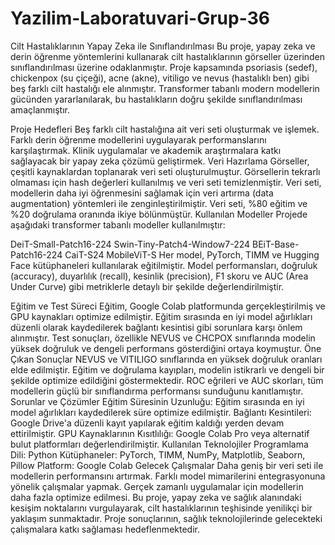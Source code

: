 # Yazilim-Laboratuvari-Grup-36
Cilt Hastalıklarının Yapay Zeka ile Sınıflandırılması Bu proje, yapay zeka ve derin öğrenme yöntemlerini kullanarak cilt hastalıklarının görseller üzerinden sınıflandırılması üzerine odaklanmıştır. Proje kapsamında psoriasis (sedef), chickenpox (su çiçeği), acne (akne), vitiligo ve nevus (hastalıklı ben) gibi beş farklı cilt hastalığı ele alınmıştır. Transformer tabanlı modern modellerin gücünden yararlanılarak, bu hastalıkların doğru şekilde sınıflandırılması amaçlanmıştır.

Proje Hedefleri Beş farklı cilt hastalığına ait veri seti oluşturmak ve işlemek. Farklı derin öğrenme modellerini uygulayarak performanslarını karşılaştırmak. Klinik uygulamalar ve akademik araştırmalara katkı sağlayacak bir yapay zeka çözümü geliştirmek. Veri Hazırlama Görseller, çeşitli kaynaklardan toplanarak veri seti oluşturulmuştur. Görsellerin tekrarlı olmaması için hash değerleri kullanılmış ve veri seti temizlenmiştir. Veri seti, modellerin daha iyi öğrenmesini sağlamak için veri artırma (data augmentation) yöntemleri ile zenginleştirilmiştir. Veri seti, %80 eğitim ve %20 doğrulama oranında ikiye bölünmüştür. Kullanılan Modeller Projede aşağıdaki transformer tabanlı modeller kullanılmıştır:

DeiT-Small-Patch16-224 Swin-Tiny-Patch4-Window7-224 BEiT-Base-Patch16-224 CaiT-S24 MobileViT-S Her model, PyTorch, TIMM ve Hugging Face kütüphaneleri kullanılarak eğitilmiştir. Model performansları, doğruluk (accuracy), duyarlılık (recall), kesinlik (precision), F1 skoru ve AUC (Area Under Curve) gibi metriklerle detaylı bir şekilde değerlendirilmiştir.

Eğitim ve Test Süreci Eğitim, Google Colab platformunda gerçekleştirilmiş ve GPU kaynakları optimize edilmiştir. Eğitim sırasında en iyi model ağırlıkları düzenli olarak kaydedilerek bağlantı kesintisi gibi sorunlara karşı önlem alınmıştır. Test sonuçları, özellikle NEVUS ve CHCPOX sınıflarında modelin yüksek doğruluk ve dengeli performans gösterdiğini ortaya koymuştur. Öne Çıkan Sonuçlar NEVUS ve VITILIGO sınıflarında en yüksek doğruluk oranları elde edilmiştir. Eğitim ve doğrulama kayıpları, modelin istikrarlı ve dengeli bir şekilde optimize edildiğini göstermektedir. ROC eğrileri ve AUC skorları, tüm modellerin güçlü bir sınıflandırma performansı sunduğunu kanıtlamıştır. Sorunlar ve Çözümler Eğitim Süresinin Uzunluğu: Eğitim sırasında en iyi model ağırlıkları kaydedilerek süre optimize edilmiştir. Bağlantı Kesintileri: Google Drive'a düzenli kayıt yapılarak eğitim kaldığı yerden devam ettirilmiştir. GPU Kaynaklarının Kısıtlılığı: Google Colab Pro veya alternatif bulut platformları değerlendirilmiştir. Kullanılan Teknolojiler Programlama Dili: Python Kütüphaneler: PyTorch, TIMM, NumPy, Matplotlib, Seaborn, Pillow Platform: Google Colab Gelecek Çalışmalar Daha geniş bir veri seti ile modellerin performansını artırmak. Farklı model mimarilerini entegrasyonuna yönelik çalışmalar yapmak. Gerçek zamanlı uygulamalar için modellerin daha fazla optimize edilmesi. Bu proje, yapay zeka ve sağlık alanındaki kesişim noktalarını vurgulayarak, cilt hastalıklarının teşhisinde yenilikçi bir yaklaşım sunmaktadır. Proje sonuçlarının, sağlık teknolojilerinde gelecekteki çalışmalara katkı sağlaması hedeflenmektedir.
